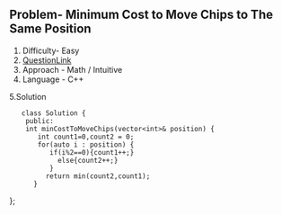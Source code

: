 ## Problem- Minimum Cost to Move Chips to The Same Position
1. Difficulty- Easy 
2. [QuestionLink](https://leetcode.com/problems/minimum-cost-to-move-chips-to-the-same-position/)
3. Approach - Math / Intuitive
4. Language - C++


5.Solution  
  

   
    
       class Solution {
        public:
        int minCostToMoveChips(vector<int>& position) {
           int count1=0,count2 = 0;
           for(auto i : position) {
              if(i%2==0){count1++;}
                else{count2++;}
              }
             return min(count2,count1);
          }
};
 
   
      
        